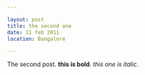 ```yaml
---

layout: post
title: the second one
date: 11 feb 2011
location: Bangalore

---
```


The second post.
__this is bold__.
_this one is italic_.
